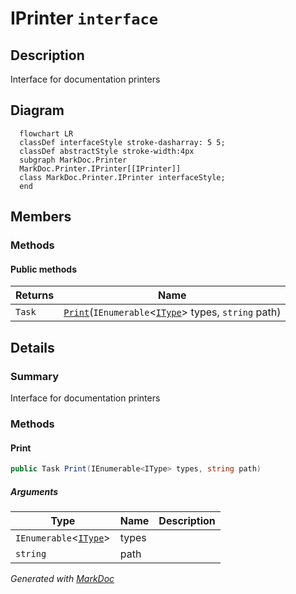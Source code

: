 # IPrinter `interface`

## Description
Interface for documentation printers

## Diagram
```mermaid
  flowchart LR
  classDef interfaceStyle stroke-dasharray: 5 5;
  classDef abstractStyle stroke-width:4px
  subgraph MarkDoc.Printer
  MarkDoc.Printer.IPrinter[[IPrinter]]
  class MarkDoc.Printer.IPrinter interfaceStyle;
  end
```

## Members
### Methods
#### Public  methods
| Returns | Name |
| --- | --- |
| `Task` | [`Print`](#print)(`IEnumerable`&lt;[`IType`](../members/types/IType.md)&gt; types, `string` path) |

## Details
### Summary
Interface for documentation printers

### Methods
#### Print
```csharp
public Task Print(IEnumerable<IType> types, string path)
```
##### Arguments
| Type | Name | Description |
| --- | --- | --- |
| `IEnumerable`&lt;[`IType`](../members/types/IType.md)&gt; | types |   |
| `string` | path |   |

*Generated with* [*MarkDoc*](https://github.com/hailstorm75/MarkDoc.Core)
